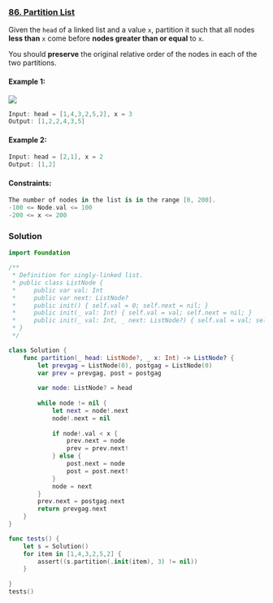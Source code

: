 ### [86. Partition List](https://leetcode.com/problems/partition-list/)

Given the  ```head``` of a linked list and a value ```x```, partition it such that all nodes **less than** ```x``` come before **nodes greater than or equal** to ```x```.

You should **preserve** the original relative order of the nodes in each of the two partitions.

#### Example 1:

![](https://assets.leetcode.com/uploads/2021/01/04/partition.jpg)

```swift
Input: head = [1,4,3,2,5,2], x = 3
Output: [1,2,2,4,3,5]
```

#### Example 2:
```swift
Input: head = [2,1], x = 2
Output: [1,2]
```

#### Constraints:
```swift
The number of nodes in the list is in the range [0, 200].
-100 <= Node.val <= 100
-200 <= x <= 200
```

### Solution
```swift
import Foundation

/**
 * Definition for singly-linked list.
 * public class ListNode {
 *     public var val: Int
 *     public var next: ListNode?
 *     public init() { self.val = 0; self.next = nil; }
 *     public init(_ val: Int) { self.val = val; self.next = nil; }
 *     public init(_ val: Int, _ next: ListNode?) { self.val = val; self.next = next; }
 * }
 */

class Solution {
    func partition(_ head: ListNode?, _ x: Int) -> ListNode? {
        let prevgag = ListNode(0), postgag = ListNode(0)
        var prev = prevgag, post = postgag
        
        var node: ListNode? = head
        
        while node != nil {
            let next = node!.next
            node!.next = nil
            
            if node!.val < x {
                prev.next = node
                prev = prev.next!
            } else {
                post.next = node
                post = post.next!
            }
            node = next
        }
        prev.next = postgag.next
        return prevgag.next
    }
}

func tests() {
    let s = Solution()
    for item in [1,4,3,2,5,2] {
        assert((s.partition(.init(item), 3) != nil))
    }
    
}
tests()
```

